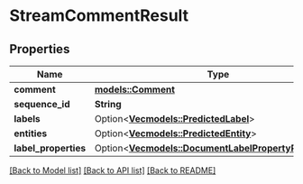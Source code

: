 # StreamCommentResult

## Properties

Name | Type | Description | Notes
------------ | ------------- | ------------- | -------------
**comment** | [**models::Comment**](Comment.md) |  | 
**sequence_id** | **String** |  | 
**labels** | Option<[**Vec<models::PredictedLabel>**](PredictedLabel.md)> |  | [optional]
**entities** | Option<[**Vec<models::PredictedEntity>**](PredictedEntity.md)> |  | [optional]
**label_properties** | Option<[**Vec<models::DocumentLabelPropertyPrediction>**](DocumentLabelPropertyPrediction.md)> |  | [optional]

[[Back to Model list]](../README.md#documentation-for-models) [[Back to API list]](../README.md#documentation-for-api-endpoints) [[Back to README]](../README.md)


